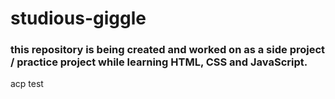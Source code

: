 # studious-giggle
### this repository is being created and worked on as a side project / practice project while learning HTML, CSS and JavaScript.

acp test